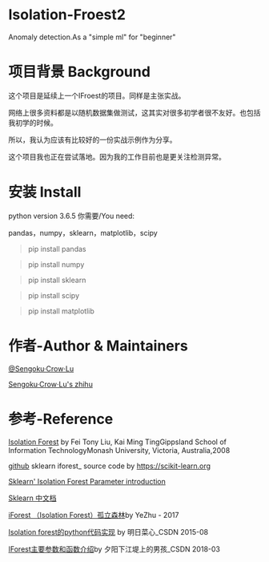 # Isolation-Froest2
Anomaly detection.As a "simple ml" for "beginner"

项目背景 Background
=====

这个项目是延续上一个IFroest的项目。同样是主张实战。

网络上很多资料都是以随机数据集做测试，这其实对很多初学者很不友好。也包括我初学的时候。

所以，我认为应该有比较好的一份实战示例作为分享。

这个项目我也正在尝试落地。因为我的工作目前也是更关注检测异常。

安装 Install
=====
python version 3.6.5
你需要/You need:

pandas，numpy，sklearn，matplotlib，scipy

> pip install pandas

> pip install numpy

> pip install sklearn

> pip install scipy

> pip install matplotlib



作者-Author & Maintainers
=====
<a href="https://github.com/SilenceSengoku">@Sengoku·Crow·Lu</a>

<a href="https://www.zhihu.com/people/firesnake-67/activities">Sengoku·Crow·Lu's zhihu</a>

参考-Reference
=====
<a href="https://cs.nju.edu.cn/zhouzh/zhouzh.files/publication/icdm08b.pdf">Isolation Forest</a>
by Fei Tony Liu, Kai Ming TingGippsland School of Information TechnologyMonash University, Victoria, Australia,2008

<a href="https://github.com/scikit-learn/scikit-learn/blob/master/sklearn/ensemble/_iforest.py">github</a> sklearn iforest_ source code by https://scikit-learn.org

<a href="https://scikit-learn.org/stable/modules/generated/sklearn.ensemble.IsolationForest.html#sklearn.ensemble.IsolationForest">Sklearn' Isolation Forest Parameter introduction</a>

<a href="https://sklearn.apachecn.org/docs/0.21.3/26.html">Sklearn 中文档</a>

<a href="https://www.zhihu.com/people/firesnake-67/activities">iForest （Isolation Forest）孤立森林</a>by YeZhu - 2017

<a href="https://blog.csdn.net/aiyinsimei/article/details/48003859#0-tsina-1-5960-397232819ff9a47a7b7e80a40613cfe1">Isolation forest的python代码实现</a> by 明日菜心_CSDN 2015-08

<a href="https://blog.csdn.net/ye1215172385/article/details/79762317">IForest主要参数和函数介绍</a>by 夕阳下江堤上的男孩_CSDN 2018-03


